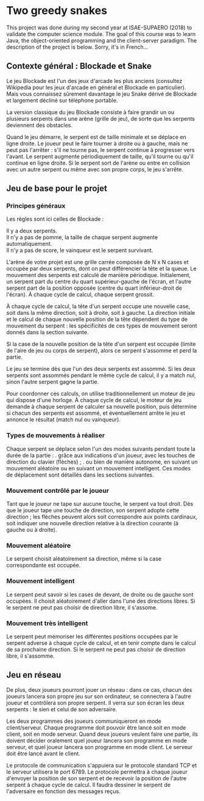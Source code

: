 # Two greedy snakes

This project was done during my second year at ISAE-SUPAERO (2018) to validate the computer science module. The goal of this course was to learn Java, the object-oriented programming and the client-server paradigm. The description of the project is below. Sorry, it's in French...

## Contexte général : Blockade et Snake

Le jeu Blockade est l'un des jeux d'arcade les plus anciens (consultez Wikipedia pour les jeux d'arcade en général et Blockade en particulier). Mais vous connaissez sûrement davantage le jeu Snake dérivé de Blockade et largement décliné sur téléphone portable.

La version classique du jeu Blockade consiste à faire grandir un ou plusieurs serpents dans une arène (grille de jeu), de sorte que les serpents deviennent des obstacles.

Quand le jeu démarre, le serpent est de taille minimale et se déplace en ligne droite. Le joueur peut le faire tourner à droite ou à gauche, mais ne peut pas l'arrêter : s'il ne tourne pas, le serpent continue à progresser vers l'avant. Le serpent augmente périodiquement de taille, qu'il tourne ou qu'il continue en ligne droite. Si le serpent sort de l'arène ou entre en collision avec un autre serpent ou même avec son propre corps, le jeu s'arrête.

## Jeu de base pour le projet

### Principes généraux

Les règles sont ici celles de Blockade :

Il y a deux serpents.  
Il n'y a pas de pomme, la taille de chaque serpent augmente automatiquement.  
Il n'y a pas de score, le vainqueur est le serpent survivant.  

L'arène de votre projet est une grille carrée composée de N x N cases et occupée par deux serpents, dont on peut différencier la tête et la queue. Le mouvement des serpents est calculé de manière périodique. Initialement, un serpent part du centre du quart supérieur-gauche de l'écran, et l'autre serpent part de la position opposée (centre du quart inférieur-droit de l'écran). À chaque cycle de calcul, chaque serpent grossit. 

À chaque cycle de calcul, la tête d'un serpent occupe une nouvelle case, soit dans la même direction, soit à droite, soit à gauche. La direction initiale et le calcul de chaque nouvelle position de la tête dépendent du type de mouvement du serpent : les spécificités de ces types de mouvement seront donnés dans la section suivante.

Si la case de la nouvelle position de la tête d'un serpent est occupée (limite de l'aire de jeu ou corps de serpent), alors ce serpent s'assomme et perd la partie.

Le jeu se termine dès que l'un des deux serpents est assommé. Si les deux serpents sont assommés pendant le même cycle de calcul, il y a match nul, sinon l'autre serpent gagne la partie.

Pour coordonner ces calculs, on utilise traditionnellement un moteur de jeu qui dispose d'une horloge. À chaque cycle de calcul, le moteur de jeu demande à chaque serpent de calculer sa nouvelle position, puis détermine si chacun des serpents est assommé, et éventuellement arrête le jeu et annonce le résultat (match nul ou vainqueur).

### Types de mouvements à réaliser

Chaque serpent se déplace selon l'un des modes suivants pendant toute la durée de la partie :
. grâce aux indications d'un joueur, avec les touches de direction du clavier (flèches) ;
. ou bien de manière autonome, en suivant un mouvement aléatoire ou en suivant un mouvement intelligent.
Ces modes de déplacement sont détaillés dans les sections suivantes.

### Mouvement contrôlé par le joueur  
Tant que le joueur ne tape sur aucune touche, le serpent va tout droit. Dès que le joueur tape une touche de direction, son serpent adopte cette direction ; les flèches peuvent alors soit correspondre aux points cardinaux, soit indiquer une nouvelle direction relative à la direction courante (à gauche ou à droite).

### Mouvement aléatoire  
Le serpent choisit aléatoirement sa direction, même si la case correspondante est occupée.

### Mouvement intelligent  
Le serpent peut savoir si les cases de devant, de droite ou de gauche sont occupées. Il choisit aléatoirement d'aller dans l'une des directions libres. Si le serpent ne peut pas choisir de direction libre, il s'assome.

### Mouvement très intelligent  
Le serpent peut mémoriser les différentes positions occupées par le serpent adverse à chaque cycle de calcul, et en tenir compte dans le calcul de sa prochaine direction. Si le serpent ne peut pas choisir de direction libre, il s'assomme.

## Jeu en réseau

De plus, deux joueurs pourront jouer un réseau : dans ce cas, chacun des joueurs lancera son propre jeu sur son ordinateur, se connectera à l'autre joueur et contrôlera son propre serpent. Il verra sur son écran les deux serpents : le sien et celui de son adversaire.

Les deux programmes des joueurs communiqueront en mode client/serveur. Chaque programme doit pouvoir être lancé soit en mode client, soit en mode serveur. Quand deux joueurs veulent faire une partie, ils doivent décider oralement quel joueur lancera son programme en mode serveur, et quel joueur lancera son programme en mode client. Le serveur doit être lancé avant le client.

Le protocole de communication s'appuiera sur le protocole standard TCP et le serveur utilisera le port 6789. Le protocole permettra à chaque joueur d'envoyer la position de son serpent et de recevoir la position de l'autre serpent à chaque cycle de calcul. Il faudra dessiner le serpent de l'adversaire en fonction des messages reçus.




